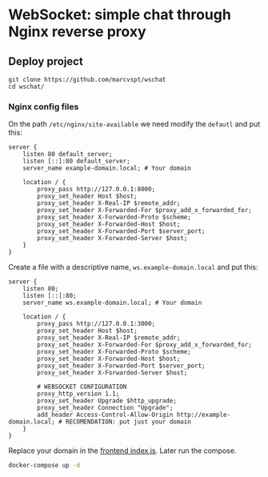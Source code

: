 # WebSocket: simple chat through Nginx reverse proxy

## Deploy project
```
git clone https://github.com/marcvspt/wschat
cd wschat/
```

### Nginx config files
On the path `/etc/nginx/site-available` we need modify the `defautl` and put this:
```nginx
server {
    listen 80 default_server;
    listen [::]:80 default_server;
    server_name example-domain.local; # Your domain

    location / {
        proxy_pass http://127.0.0.1:8000;
        proxy_set_header Host $host;
        proxy_set_header X-Real-IP $remote_addr;
        proxy_set_header X-Forwarded-For $proxy_add_x_forwarded_for;
        proxy_set_header X-Forwarded-Proto $scheme;
        proxy_set_header X-Forwarded-Host $host;
        proxy_set_header X-Forwarded-Port $server_port;
        proxy_set_header X-Forwarded-Server $host;
    }
}
```

Create a file with a descriptive name, `ws.example-domain.local` and put this:
```nginx
server {
    listen 80;
    listen [::]:80;
    server_name ws.example-domain.local; # Your domain

    location / {
        proxy_pass http://127.0.0.1:3000;
        proxy_set_header Host $host;
        proxy_set_header X-Real-IP $remote_addr;
        proxy_set_header X-Forwarded-For $proxy_add_x_forwarded_for;
        proxy_set_header X-Forwarded-Proto $scheme;
        proxy_set_header X-Forwarded-Host $host;
        proxy_set_header X-Forwarded-Port $server_port;
        proxy_set_header X-Forwarded-Server $host;

        # WEBSOCKET CONFIGURATION
        proxy_http_version 1.1;
        proxy_set_header Upgrade $http_upgrade;
        proxy_set_header Connection "Upgrade";
        add_header Access-Control-Allow-Origin http://example-domain.local; # RECOMENDATION: put just your domain
    }
}
```

Replace your domain in the [frontend index.js](frontend/index.js). Later run the compose.
```bash
docker-compose up -d
```